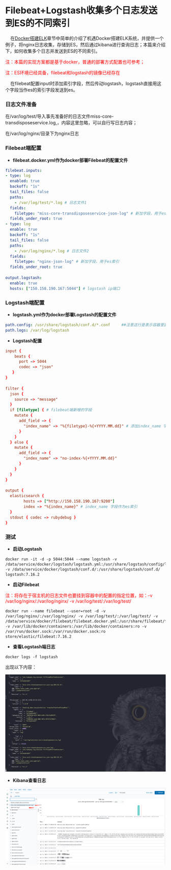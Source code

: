 # Filebeat+Logstash收集多个日志发送到ES的不同索引 <!-- {docsify-ignore-all} -->

&nbsp; &nbsp; 在[Docker搭建ELK](/docs/blog/Middleware/elk/elk-1.md)章节中简单的介绍了机遇Docker搭建ELK系统，并提供一个例子，将nginx日志收集，存储到ES，然后通过kibana进行查询日志；本篇来介绍下，如何收集多个日志并发送到ES的不同索引。

<span style="color:red;">注：本篇的实现方案都是基于docker，普通的部署方式配置也可参考；</span>


<span style="color:red;">注：ES环境已经具备，filebeat和logstash的镜像已经存在</span>

&nbsp; &nbsp; 在filebeat配置input时添加索引字段，然后传动logstash，logstash直接用这个字段当作es的索引字段发送到es。

### 日志文件准备

在/var/log/test/导入事先准备好的日志文件miss-core-transdisposeservice.log,，内容这里忽略，可以自行写日志内容；

在/var/log/nginx/目录下为nginx日志

### Filebeat端配置

- **filebeat.docker.yml作为docker部署Filebeat的配置文件**

```yml
filebeat.inputs:
- type: log
  enabled: true
  backoff: "1s"
  tail_files: false
  paths:
    - /var/log/test/*.log # 日志文件1
  fields:
    filetype: "miss-core-transdisposeservice-json-log" # 新加字段，用于es索引
  fields_under_root: true
- type: log
  enable: true
  backoff: "1s"
  tail_files: false
  paths:
    - /var/log/nginx/*.log # 日志文件2
  fields:
    filetype: "nginx-json-log" # 新加字段，用于es索引
  fields_under_root: true

output.logstash:
  enable: true
  hosts: ["150.158.190.167:5044"] # logstash ip端口
```

### Logstash端配置

- **logstash.yml作为docker部署Logstash的配置文件**

```yml
path.config: /usr/share/logstash/conf.d/*.conf     ##注意这行是表示容器里面配置文件的路径，照写就行，不要写成自己本地新建的路径
path.logs: /var/log/logstash
```

- **Logstash配置**

```conf
input {
    beats {
      port => 5044
      codec => "json"
   }
}

filter {
  json {
    source => "message"
  }
  if [filetype] { # filebeat端新增的字段
    mutate {
      add_field => {
        "index_name" => "%{filetype}-%{+YYYY.MM.dd}" # 添加index_name 字段，格式是filetype字段值+日期
      }
    }
  } else {
    mutate {
      add_field => {
        "index_name" => "no-index-%{+YYYY.MM.dd}"
      }
    }
  }
}

output {
  elasticsearch {
        hosts => ["http://150.158.190.167:9200"]
        index => "%{index_name}" # index_name 字段作为es索引
  }
  stdout { codec => rubydebug }
}
```

### 测试

- **启动Logstash**

```shell
docker run -it -d -p 5044:5044 --name logstash -v /data/service/docker/logstash/logstash.yml:/usr/share/logstash/config/logstash.yml -v /data/service/docker/logstash/conf.d/:/usr/share/logstash/conf.d/ logstash:7.16.2
```

- **启动Filebeat**

<span style="color:red;">注：将存在于宿主机的日志文件也要挂到容器中的配置的指定位置，如：-v /var/log/nginx/:/var/log/nginx/ -v /var/log/test/:/var/log/test/</span>


```shell
docker run --name filebeat --user=root -d -v /var/log/nginx/:/var/log/nginx/ -v /var/log/test/:/var/log/test/ -v /data/service/docker/filebeat/filebeat.docker.yml:/usr/share/filebeat/filebeat.yml:ro -v /var/lib/docker/containers:/var/lib/docker/containers:ro -v /var/run/docker.sock:/var/run/docker.sock:ro store/elastic/filebeat:7.16.2
```

- **查看Logstash端日志**

```shell
docker logs -f logstash 
```

出现以下内容：

![avatar](../../../_media/image/中间件/elk/logstash-f.png)

- **Kibana查看日志**

![avatar](../../../_media/image/中间件/elk/kibana2.png)
